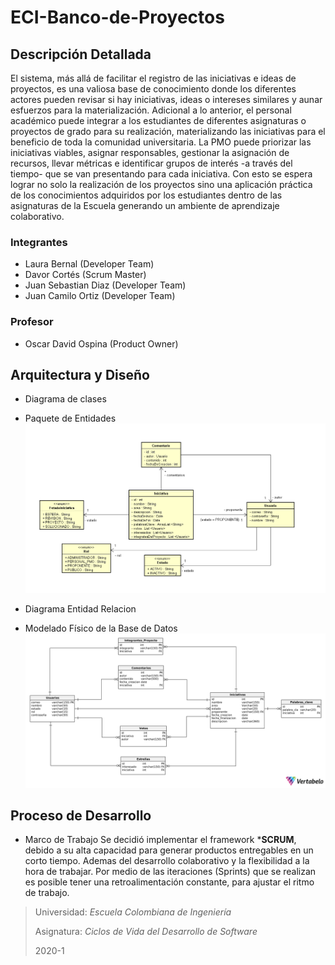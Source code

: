# ECI-Banco-de-Proyectos

## Descripción Detallada

El sistema, más allá de facilitar el registro de las iniciativas e ideas de proyectos, es una valiosa base de conocimiento donde los diferentes actores pueden revisar si hay iniciativas, ideas o intereses similares y aunar esfuerzos para la materialización. Adicional a lo anterior, el personal académico puede integrar a los estudiantes de diferentes asignaturas o proyectos de grado para su realización, materializando las iniciativas para el beneficio de toda la comunidad universitaria. La PMO puede priorizar las iniciativas viables, asignar responsables, gestionar la asignación de recursos, llevar métricas e identificar grupos de interés -a través del tiempo- que se van presentando para cada iniciativa. Con esto se espera lograr no solo la realización de los proyectos sino una aplicación práctica de los conocimientos adquiridos por los estudiantes dentro de las asignaturas de la Escuela generando un ambiente de aprendizaje colaborativo.


### Integrantes
- Laura Bernal  (Developer Team)
- Davor Cortés  (Scrum Master)
- Juan Sebastian Diaz  (Developer Team)
- Juan Camilo Ortiz  (Developer Team)

### Profesor
- Oscar David Ospina  (Product Owner)

## Arquitectura y Diseño

+ Diagrama de clases
- Paquete de Entidades
![](DClases.PNG)

+ Diagrama Entidad Relacion
- Modelado Físico de la Base de Datos
![](ER.png)


## Proceso de Desarrollo 

- Marco de Trabajo
Se decidió implementar el framework ***SCRUM**, debido a su alta capacidad para generar productos entregables en un corto tiempo. Ademas del desarrollo colaborativo y la flexibilidad a la hora de trabajar. Por medio de las iteraciones (Sprints) que se realizan es posible tener una retroalimentación constante, para ajustar el ritmo de trabajo. 




> Universidad: _Escuela Colombiana de Ingeniería_
>
> Asignatura:  _Ciclos de Vida del Desarrollo de Software_
>
> 2020-1

